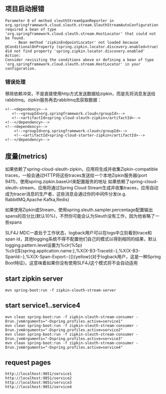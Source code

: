 ## 项目启动报错

    Parameter 0 of method sleuthStreamSpanReporter in org.springframework.cloud.sleuth.stream.SleuthStreamAutoConfiguration required a bean of type 'org.springframework.cloud.sleuth.stream.HostLocator' that could not be found.
        - Bean method 'zipkinEndpointLocator' not loaded because @ConditionalOnProperty (spring.zipkin.locator.discovery.enabled=true) did not find property 'spring.zipkin.locator.discovery.enabled'
    Action:
    Consider revisiting the conditions above or defining a bean of type 'org.springframework.cloud.sleuth.stream.HostLocator' in your configuration.
    
### 错误处理
    
移除依赖冲突，不是直接使用http方式发送数据给zipkin，而是先将消息发送给rabbitmq，zipkin服务再去rabbitmq去获取数据：
    
    <!--<dependency>-->
       <!--<groupId>org.springframework.cloud</groupId>-->
       <!--<artifactId>spring-cloud-sleuth-zipkin</artifactId>-->
    <!--</dependency>-->
    <!--<dependency>-->
        <!--<groupId>org.springframework.cloud</groupId>-->
        <!--<artifactId>spring-cloud-starter-zipkin</artifactId>-->
    <!--</dependency>-->    

## 度量(metrics)

如果依赖了spring-cloud-sleuth-zipkin，应用将生成并收集Zipkin-compatible traces，一般会通过HTTP将这些traces发送给一个本地Zipkin服务器(port 9411)，使用spring.zipkin.baseUrl来配置服务的地址
如果依赖了spring-cloud-sleuth-stream，应用将通过Spring Cloud Stream生成并收集traces，应用自动成为tracer消息的生产者，这些消息会通过你的中间件分发(e.g. RabbitMQ,Apache Kafka,Redis)

如果使用Zipkin或Stream，使用spring.sleuth.sampler.percentage配置输出spans的百分比(默认10%)，不然你可能会认为Sleuth没有工作，因为他省略了一些spans

SLF4J MDC一直处于工作状态，logback用户可以在logs中立刻看到trace和span id，其他logging系统不得不配置他们自己的模式以得到相同的结果，默认logging.pattern.level设置为%clr(%5p) %clr([${spring.application.name:},%X{X-B3-TraceId:-},%X{X-B3-SpanId:-},%X{X-Span-Export:-}]){yellow}(对于logback用户，这是一种Spring Boot特征)，这意味着如果你没有使用SLF4J这个模式将不会自动适用

## start zipkin server
    
    mvn spring-boot:run -f zipkin-sleuth-stream-server
    
## start service1..service4

    mvn clean spring-boot:run -f zipkin-sleuth-stream-consumer -Drun.jvmArguments="-Dspring.profiles.active=service1"
    mvn clean spring-boot:run -f zipkin-sleuth-stream-consumer -Drun.jvmArguments="-Dspring.profiles.active=service2"
    mvn clean spring-boot:run -f zipkin-sleuth-stream-consumer -Drun.jvmArguments="-Dspring.profiles.active=service3"
    mvn clean spring-boot:run -f zipkin-sleuth-stream-consumer -Drun.jvmArguments="-Dspring.profiles.active=service4"
    
## request pages

    http://localhost:9851/service1
    http://localhost:9851/service2
    http://localhost:9851/service3
    http://localhost:9851/service4
